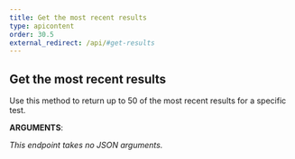 ```yaml
---
title: Get the most recent results
type: apicontent
order: 30.5
external_redirect: /api/#get-results
---
```


## Get the most recent results

Use this method to return up to 50 of the most recent results for a specific test.

**ARGUMENTS**:

*This endpoint takes no JSON arguments.*
